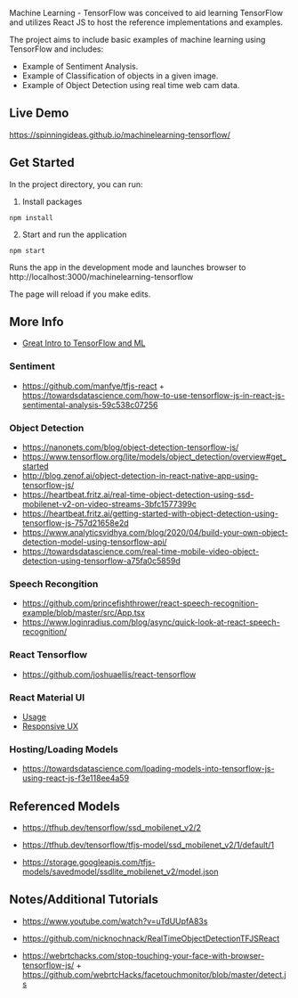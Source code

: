 Machine Learning - TensorFlow was conceived to aid learning TensorFlow and utilizes React JS to host the reference implementations and examples.

The project aims to include basic examples of machine learning using TensorFlow and includes:

- Example of Sentiment Analysis.
- Example of Classification of objects in a given image.
- Example of Object Detection using real time web cam data.

## Live Demo

https://spinningideas.github.io/machinelearning-tensorflow/

## Get Started

In the project directory, you can run:

1. Install packages

`npm install`

2. Start and run the application

`npm start`

Runs the app in the development mode and launches browser to http://localhost:3000/machinelearning-tensorflow

The page will reload if you make edits.

## More Info

- [Great Intro to TensorFlow and ML](https://medium.com/@BhashkarKunal/image-classification-api-creation-using-tensorflow-flask-mongodb-61a53835e62d)

### Sentiment

- https://github.com/manfye/tfjs-react + https://towardsdatascience.com/how-to-use-tensorflow-js-in-react-js-sentimental-analysis-59c538c07256

### Object Detection

- https://nanonets.com/blog/object-detection-tensorflow-js/
- https://www.tensorflow.org/lite/models/object_detection/overview#get_started
- http://blog.zenof.ai/object-detection-in-react-native-app-using-tensorflow-js/
- https://heartbeat.fritz.ai/real-time-object-detection-using-ssd-mobilenet-v2-on-video-streams-3bfc1577399c
- https://heartbeat.fritz.ai/getting-started-with-object-detection-using-tensorflow-js-757d21658e2d
- https://www.analyticsvidhya.com/blog/2020/04/build-your-own-object-detection-model-using-tensorflow-api/
- https://towardsdatascience.com/real-time-mobile-video-object-detection-using-tensorflow-a75fa0c5859d

### Speech Recongition

- https://github.com/princefishthrower/react-speech-recognition-example/blob/master/src/App.tsx
- https://www.loginradius.com/blog/async/quick-look-at-react-speech-recognition/

### React Tensorflow

- https://github.com/joshuaellis/react-tensorflow

### React Material UI

- [Usage](https://material-ui.com/getting-started/usage/)
- [Responsive UX](https://material-ui.com/guides/responsive-ui/)

### Hosting/Loading Models

- https://towardsdatascience.com/loading-models-into-tensorflow-js-using-react-js-f3e118ee4a59

## Referenced Models

- https://tfhub.dev/tensorflow/ssd_mobilenet_v2/2

- https://tfhub.dev/tensorflow/tfjs-model/ssd_mobilenet_v2/1/default/1

- https://storage.googleapis.com/tfjs-models/savedmodel/ssdlite_mobilenet_v2/model.json

## Notes/Additional Tutorials

- https://www.youtube.com/watch?v=uTdUUpfA83s

- https://github.com/nicknochnack/RealTimeObjectDetectionTFJSReact

- https://webrtchacks.com/stop-touching-your-face-with-browser-tensorflow-js/ + https://github.com/webrtcHacks/facetouchmonitor/blob/master/detect.js
